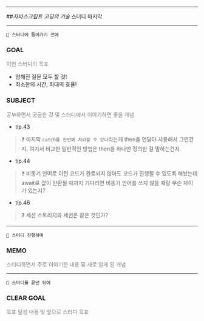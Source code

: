 <hr>

##_자바스크립트 코딩의 기술_ 스터디 마지막
  
<hr>

    🥚 스터디에 들어가기 전에

### GOAL
<p style="color:grey">이번 스터디의 목표</p>

- 정해진 질문 모두 할 것!
- 최소한의 시간, 최대의 효율!

### SUBJECT
<p style="color:grey">공부하면서 궁금한 것 및 스터디에서 이야기하면 좋을 개념</p>

- tip.43 
> ❓ 마지막 `catch를 한번에 처리할 수 있다`라는게 then을 연달아 사용해서 그런건지. 
> 여기서 비교한 일반적인 방법은 then을 하나만 정의한 걸 말하는건지.

- tip.44
> ❓ 비동기 언어로 이전 코드가 완료되지 않아도 코드가 진행될 수 있도록 해놨는데
> await로 값이 반환될 때까지 기다리면 비동기 언어를 쓰지 않을 때랑 무슨 차이가 있는지?

- tip.46
> ❓ 세션 스토리지와 세션은 같은 것인가?

<HR>

    🐣 스터디 진행하며

### MEMO
<p style="color:grey">스터디하면서 주로 이야기한 내용 및 새로 알게 된 개념</p>


<HR>

    🐥 스터디를 끝낸 뒤에

### CLEAR GOAL
<p style="color:grey">목표 달성 내용 및 앞으로 스터디 목표</p>

